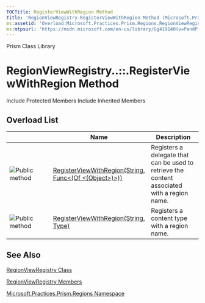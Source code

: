 ```yaml
---
TOCTitle: RegisterViewWithRegion Method
Title: 'RegionViewRegistry.RegisterViewWithRegion Method (Microsoft.Practices.Prism.Regions)'
ms:assetid: 'Overload:Microsoft.Practices.Prism.Regions.RegionViewRegistry.RegisterViewWithRegion'
ms:mtpsurl: 'https://msdn.microsoft.com/en-us/library/Gg419140(v=PandP.50)'
---
```


Prism Class Library

RegionViewRegistry..::.RegisterViewWithRegion Method
====================================================

Include Protected Members
Include Inherited Members

Overload List
-------------

<span id="overloadMembersTableToggle"></span>
<table>
<colgroup>
<col width="33%" />
<col width="33%" />
<col width="33%" />
</colgroup>
<thead>
<tr class="header">
<th> </th>
<th>Name</th>
<th>Description</th>
</tr>
</thead>
<tbody>
<tr class="odd">
<td><img src="https://msdn.microsoft.com/en-us/Gg419140.pubmethod(en-us,PandP.50).gif" title="Public method" /></td>
<td><a href="https://msdn.microsoft.com/m:microsoft.practices.prism.regions.regionviewregistry.registerviewwithregion(system.string%2csystem.func%7bsystem.object%7d)">RegisterViewWithRegion(String, Func&lt;(Of &lt;(Object&gt;)&gt;))</a></td>
<td><div class="summary">
Registers a delegate that can be used to retrieve the content associated with a region name.
</div></td>
</tr>
<tr class="even">
<td><img src="https://msdn.microsoft.com/en-us/Gg419140.pubmethod(en-us,PandP.50).gif" title="Public method" /></td>
<td><a href="https://msdn.microsoft.com/m:microsoft.practices.prism.regions.regionviewregistry.registerviewwithregion(system.string%2csystem.type)">RegisterViewWithRegion(String, Type)</a></td>
<td><div class="summary">
Registers a content type with a region name.
</div></td>
</tr>
</tbody>
</table>

See Also
--------

<span id="seeAlsoToggle"></span>
[RegionViewRegistry Class](https://msdn.microsoft.com/t:microsoft.practices.prism.regions.regionviewregistry)

[RegionViewRegistry Members](https://msdn.microsoft.com/allmembers.t:microsoft.practices.prism.regions.regionviewregistry)

[Microsoft.Practices.Prism.Regions Namespace](https://msdn.microsoft.com/n:microsoft.practices.prism.regions)
